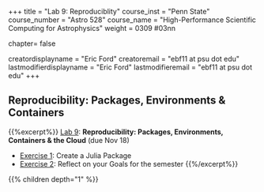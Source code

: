 +++
title = "Lab 9: Reproduciblity"
course_inst = "Penn State"
course_number = "Astro 528"
course_name = "High-Performance Scientific Computing for Astrophysics"
weight = 0309  #03nn

chapter= false

creatordisplayname = "Eric Ford"
creatoremail = "ebf11 at psu dot edu"
lastmodifierdisplayname = "Eric Ford"
lastmodifieremail = "ebf11 at psu dot edu"
+++

## Reproducibility: Packages, Environments & Containers

{{%excerpt%}}
[Lab 9](https://github.com/PsuAstro528/lab9-start): **Reproducibility: Packages, Environments, Containers & the Cloud** (due Nov 18)
- [Exercise 1](https://github.com/PsuAstro528/lab9-start/blob/main/ex1.md): Create a Julia Package
- [Exercise 2](https://github.com/PsuAstro528/lab9-start/blob/main/ex2.md): Reflect on your Goals for the semester
{{%/excerpt%}}

{{% children depth="1" %}}
